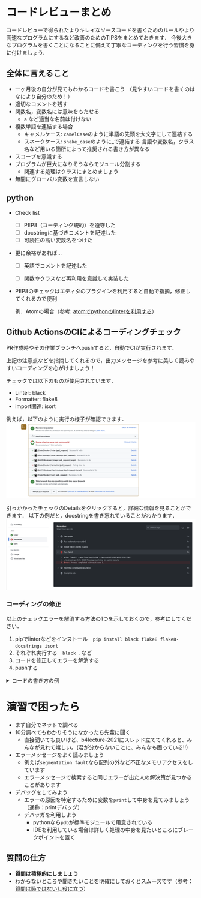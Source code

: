 # コードレビューまとめ

コードレビューで得られたよりキレイなソースコードを書くためのルールやより高速なプログラムにするなど改善のためのTIPSをまとめておきます．
今後大きなプログラムを書くことになることに備えて丁寧なコーディングを行う習慣を身に付けましょう．

## 全体に言えること

- 一ヶ月後の自分が見てもわかるコードを書こう
  （見やすいコードを書くのはなにより自分のため！）
- 適切なコメントを残す
- 関数名，変数名には意味をもたせる
  - `a` など適当な名前は付けない
- 複数単語を連結する場合
  - キャメルケース: `camelCase`のように単語の先頭を大文字にして連結する
  - スネークケース: `snake_case`のように_で連結する
    言語や変数名，クラス名など用いる箇所によって推奨される書き方が異なる
- スコープを意識する
- プログラムが巨大になりそうならモジュール分割する
    - 関連する処理はクラスにまとめましょう
- 無闇にグローバル変数を宣言しない

## python

- Check list
  - [ ] PEP8（コーディング規約）を遵守した
  - [ ] docstringに基づきコメントを記述した
  - [ ] 可読性の高い変数名をつけた

- 更に余裕があれば...
  - [ ] 英語でコメントを記述した
  - [ ] 関数やクラスなど再利用を意識して実装した


- PEP8のチェックはエディタのプラグインを利用すると自動で指摘，修正してくれるので便利

    例．Atomの場合（参考: [atomでpythonのlinterを利用する](https://qiita.com/fiftystorm36/items/f8ad30ea5eb92c36a6ed)）

## Github ActionsのCIによるコーディングチェック

PR作成時やその作業ブランチへpushすると，自動でCIが実行されます．

上記の注意点などを指摘してくれるので，出力メッセージを参考に美しく読みやすいコーディングを心がけましょう！

チェックでは以下のものが使用されています．

- Linter: black
- Formatter: flake8
- import関連: isort

例えば，以下のように実行の様子が確認できます．
![pr_sample](./figs/pr_sample.png)

引っかかったチェックのDetailsをクリックすると，詳細な情報を見ることができます．
以下の例だと，docstringを書き忘れていることがわかります．
![ci_sample](./figs/ci_sample.png)

### コーディングの修正
以上のチェックエラーを解消する方法の1つを示しておくので，参考にしてください．

1. pipでlinterなどをインストール　`pip install black flake8 flake8-docstrings isort`
2. それぞれ実行する　`black .`など
3. コードを修正してエラーを解消する
4. pushする

<details><summary>コードの書き方の例</summary><div>

```python:sample.py
#!/usr/bin/env python
# coding: utf-8


"""Sample code generated by Chat-GPT."""

from typing import List


def sum_list(numbers: List[int]) -> int:
    """
    Calculate the sum of numbers in a list.

    Args:
        numbers (List[int]): A list of numbers.

    Returns:
        int: The sum of numbers in the given list.
    """
    total = 0
    for num in numbers:
        total += num
    return total


def main():
    """
    Call the sum_list function with a sample list of numbers and prints the result to the console.

    Returns:
        None
    """
    my_numbers = [1, 2, 3, 4, 5]
    print(sum_list(my_numbers))


if __name__ == "__main__":
    main()    
```

</div></details>

# 演習で困ったら

- まず自分でネットで調べる
- 10分調べてもわかりそうになかったら先輩に聞く
  - 直接聞いても良いけど、b4lecture-2021にスレッド立ててくれると、みんなが見れて嬉しい。(君が分からないことに、みんなも困っている!!) 
- エラーメッセージをよく読みましょう
  - 例えば`segmentation fault`なら配列の外など不正なメモリアクセスをしています
  - エラーメッセージで検索すると同じエラーが出た人の解決策が見つかることがあります
- デバッグをしてみよう
  - エラーの原因を特定するために変数を`print`して中身を見てみましょう（通称：printデバッグ）
  - デバッガを利用しよう
    - pythonなら`pdb`が標準モジュールで用意されている
    - IDEを利用している場合は詳しく処理の中身を見たいところにブレークポイントを置く

## 質問の仕方

- **質問は積極的にしましょう**
- わからないところや聞きたいことを明確にしておくとスムーズです（参考：[質問は恥ではないし役に立つ](https://qiita.com/seki_uk/items/4001423b3cd3db0dada7)）
